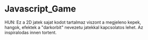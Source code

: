 # Javascript_Game

HUN:
Ez a 2D jatek sajat kodot tartalmaz viszont a megjeleno kepek, hangok, efektek a "darkorbit" nevezetu jatekkal kapcsolatos lehet. Az inspiralodas innen tortent. 


